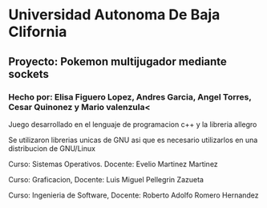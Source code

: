 <h1>Universidad Autonoma De Baja Clifornia</h1>
<h2>Proyecto: Pokemon multijugador mediante sockets</h2>
<h3>Hecho por: Elisa Figuero Lopez, Andres Garcia, Angel Torres, Cesar Quinonez y Mario valenzula<
</h3>

<p>Juego desarrollado en el lenguaje de programacion c++ y la libreria allegro</p>
<p>Se utilizaron librerias unicas de GNU asi que es necesario utilizarlos en una distribucion de GNU/Linux</p>

<p>Curso: Sistemas Operativos. Docente: Evelio Martinez Martinez</p>
<p>Curso: Graficacion, Docente: Luis Miguel Pellegrin Zazueta</p>
<p>Curso: Ingenieria de Software, Docente: Roberto Adolfo Romero Hernandez</p>

